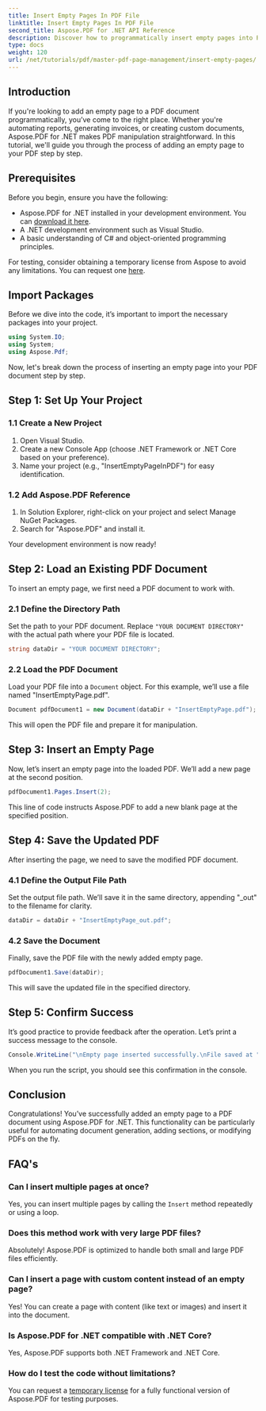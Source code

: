 ```yaml
---
title: Insert Empty Pages In PDF File
linktitle: Insert Empty Pages In PDF File
second_title: Aspose.PDF for .NET API Reference
description: Discover how to programmatically insert empty pages into PDF documents with Aspose.PDF for .NET. This comprehensive guide walks you through setting up your project, loading a PDF, adding empty pages.
type: docs
weight: 120
url: /net/tutorials/pdf/master-pdf-page-management/insert-empty-pages/
---
```

## Introduction

If you're looking to add an empty page to a PDF document programmatically, you’ve come to the right place. Whether you're automating reports, generating invoices, or creating custom documents, Aspose.PDF for .NET makes PDF manipulation straightforward. In this tutorial, we'll guide you through the process of adding an empty page to your PDF step by step.

## Prerequisites

Before you begin, ensure you have the following:

- Aspose.PDF for .NET installed in your development environment. You can [download it here](https://releases.aspose.com/pdf/net/).
- A .NET development environment such as Visual Studio.
- A basic understanding of C# and object-oriented programming principles.

For testing, consider obtaining a temporary license from Aspose to avoid any limitations. You can request one [here](https://purchase.aspose.com/temporary-license/).

## Import Packages

Before we dive into the code, it’s important to import the necessary packages into your project.

```csharp
using System.IO;
using System;
using Aspose.Pdf;
```

Now, let's break down the process of inserting an empty page into your PDF document step by step.

## Step 1: Set Up Your Project

### 1.1 Create a New Project
1. Open Visual Studio.
2. Create a new Console App (choose .NET Framework or .NET Core based on your preference).
3. Name your project (e.g., "InsertEmptyPageInPDF") for easy identification.

### 1.2 Add Aspose.PDF Reference
1. In Solution Explorer, right-click on your project and select Manage NuGet Packages.
2. Search for "Aspose.PDF" and install it.

Your development environment is now ready!

## Step 2: Load an Existing PDF Document

To insert an empty page, we first need a PDF document to work with.

### 2.1 Define the Directory Path
Set the path to your PDF document. Replace `"YOUR DOCUMENT DIRECTORY"` with the actual path where your PDF file is located.

```csharp
string dataDir = "YOUR DOCUMENT DIRECTORY";
```

### 2.2 Load the PDF Document
Load your PDF file into a `Document` object. For this example, we’ll use a file named "InsertEmptyPage.pdf".

```csharp
Document pdfDocument1 = new Document(dataDir + "InsertEmptyPage.pdf");
```

This will open the PDF file and prepare it for manipulation.

## Step 3: Insert an Empty Page

Now, let’s insert an empty page into the loaded PDF. We’ll add a new page at the second position.

```csharp
pdfDocument1.Pages.Insert(2);
```

This line of code instructs Aspose.PDF to add a new blank page at the specified position.

## Step 4: Save the Updated PDF

After inserting the page, we need to save the modified PDF document.

### 4.1 Define the Output File Path
Set the output file path. We’ll save it in the same directory, appending "_out" to the filename for clarity.

```csharp
dataDir = dataDir + "InsertEmptyPage_out.pdf";
```

### 4.2 Save the Document
Finally, save the PDF file with the newly added empty page.

```csharp
pdfDocument1.Save(dataDir);
```

This will save the updated file in the specified directory.

## Step 5: Confirm Success

It’s good practice to provide feedback after the operation. Let’s print a success message to the console.

```csharp
Console.WriteLine("\nEmpty page inserted successfully.\nFile saved at " + dataDir);
```

When you run the script, you should see this confirmation in the console.

## Conclusion

Congratulations! You’ve successfully added an empty page to a PDF document using Aspose.PDF for .NET. This functionality can be particularly useful for automating document generation, adding sections, or modifying PDFs on the fly.

## FAQ's

### Can I insert multiple pages at once?
Yes, you can insert multiple pages by calling the `Insert` method repeatedly or using a loop.

### Does this method work with very large PDF files?
Absolutely! Aspose.PDF is optimized to handle both small and large PDF files efficiently.

### Can I insert a page with custom content instead of an empty page?
Yes! You can create a page with content (like text or images) and insert it into the document.

### Is Aspose.PDF for .NET compatible with .NET Core?
Yes, Aspose.PDF supports both .NET Framework and .NET Core.

### How do I test the code without limitations?
You can request a [temporary license](https://purchase.aspose.com/temporary-license/) for a fully functional version of Aspose.PDF for testing purposes.
